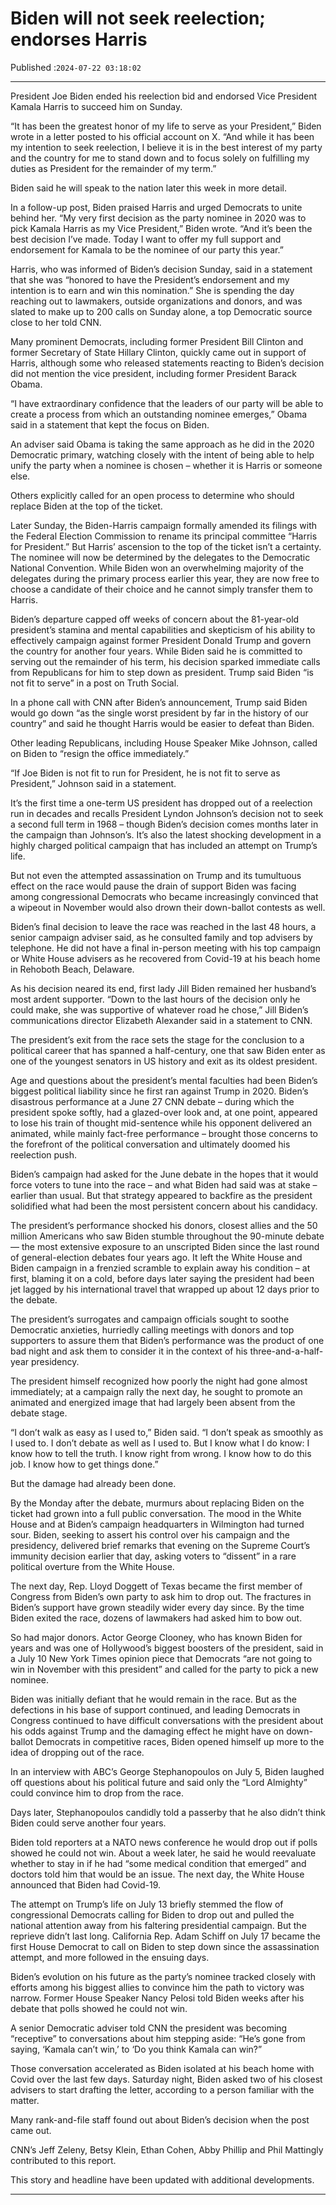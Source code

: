 # Biden will not seek reelection; endorses Harris

Published :`2024-07-22 03:18:02`

---

President Joe Biden ended his reelection bid and endorsed Vice President Kamala Harris to succeed him on Sunday.

“It has been the greatest honor of my life to serve as your President,” Biden wrote in a letter posted to his official account on X. “And while it has been my intention to seek reelection, I believe it is in the best interest of my party and the country for me to stand down and to focus solely on fulfilling my duties as President for the remainder of my term.”

Biden said he will speak to the nation later this week in more detail.

In a follow-up post, Biden praised Harris and urged Democrats to unite behind her. “My very first decision as the party nominee in 2020 was to pick Kamala Harris as my Vice President,” Biden wrote. “And it’s been the best decision I’ve made. Today I want to offer my full support and endorsement for Kamala to be the nominee of our party this year.”

Harris, who was informed of Biden’s decision Sunday, said in a statement that she was “honored to have the President’s endorsement and my intention is to earn and win this nomination.” She is spending the day reaching out to lawmakers, outside organizations and donors, and was slated to make up to 200 calls on Sunday alone, a top Democratic source close to her told CNN.

Many prominent Democrats, including former President Bill Clinton and former Secretary of State Hillary Clinton, quickly came out in support of Harris, although some who released statements reacting to Biden’s decision did not mention the vice president, including former President Barack Obama.

“I have extraordinary confidence that the leaders of our party will be able to create a process from which an outstanding nominee emerges,” Obama said in a statement that kept the focus on Biden.

An adviser said Obama is taking the same approach as he did in the 2020 Democratic primary, watching closely with the intent of being able to help unify the party when a nominee is chosen – whether it is Harris or someone else.

Others explicitly called for an open process to determine who should replace Biden at the top of the ticket.

Later Sunday, the Biden-Harris campaign formally amended its filings with the Federal Election Commission to rename its principal committee “Harris for President.” But Harris’ ascension to the top of the ticket isn’t a certainty. The nominee will now be determined by the delegates to the Democratic National Convention. While Biden won an overwhelming majority of the delegates during the primary process earlier this year, they are now free to choose a candidate of their choice and he cannot simply transfer them to Harris.

Biden’s departure capped off weeks of concern about the 81-year-old president’s stamina and mental capabilities and skepticism of his ability to effectively campaign against former President Donald Trump and govern the country for another four years. While Biden said he is committed to serving out the remainder of his term, his decision sparked immediate calls from Republicans for him to step down as president. Trump said Biden “is not fit to serve” in a post on Truth Social.

In a phone call with CNN after Biden’s announcement, Trump said Biden would go down “as the single worst president by far in the history of our country” and said he thought Harris would be easier to defeat than Biden.

Other leading Republicans, including House Speaker Mike Johnson, called on Biden to “resign the office immediately.”

“If Joe Biden is not fit to run for President, he is not fit to serve as President,” Johnson said in a statement.

It’s the first time a one-term US president has dropped out of a reelection run in decades and recalls President Lyndon Johnson’s decision not to seek a second full term in 1968 – though Biden’s decision comes months later in the campaign than Johnson’s. It’s also the latest shocking development in a highly charged political campaign that has included an attempt on Trump’s life.

But not even the attempted assassination on Trump and its tumultuous effect on the race would pause the drain of support Biden was facing among congressional Democrats who became increasingly convinced that a wipeout in November would also drown their down-ballot contests as well.

Biden’s final decision to leave the race was reached in the last 48 hours, a senior campaign adviser said, as he consulted family and top advisers by telephone. He did not have a final in-person meeting with his top campaign or White House advisers as he recovered from Covid-19 at his beach home in Rehoboth Beach, Delaware.

As his decision neared its end, first lady Jill Biden remained her husband’s most ardent supporter. “Down to the last hours of the decision only he could make, she was supportive of whatever road he chose,” Jill Biden’s communications director Elizabeth Alexander said in a statement to CNN.

The president’s exit from the race sets the stage for the conclusion to a political career that has spanned a half-century, one that saw Biden enter as one of the youngest senators in US history and exit as its oldest president.

Age and questions about the president’s mental faculties had been Biden’s biggest political liability since he first ran against Trump in 2020. Biden’s disastrous performance at a June 27 CNN debate – during which the president spoke softly, had a glazed-over look and, at one point, appeared to lose his train of thought mid-sentence while his opponent delivered an animated, while mainly fact-free performance – brought those concerns to the forefront of the political conversation and ultimately doomed his reelection push.

Biden’s campaign had asked for the June debate in the hopes that it would force voters to tune into the race – and what Biden had said was at stake – earlier than usual. But that strategy appeared to backfire as the president solidified what had been the most persistent concern about his candidacy.

The president’s performance shocked his donors, closest allies and the 50 million Americans who saw Biden stumble throughout the 90-minute debate — the most extensive exposure to an unscripted Biden since the last round of general-election debates four years ago. It left the White House and Biden campaign in a frenzied scramble to explain away his condition – at first, blaming it on a cold, before days later saying the president had been jet lagged by his international travel that wrapped up about 12 days prior to the debate.

The president’s surrogates and campaign officials sought to soothe Democratic anxieties, hurriedly calling meetings with donors and top supporters to assure them that Biden’s performance was the product of one bad night and ask them to consider it in the context of his three-and-a-half-year presidency.

The president himself recognized how poorly the night had gone almost immediately; at a campaign rally the next day, he sought to promote an animated and energized image that had largely been absent from the debate stage.

“I don’t walk as easy as I used to,” Biden said. “I don’t speak as smoothly as I used to. I don’t debate as well as I used to. But I know what I do know: I know how to tell the truth. I know right from wrong. I know how to do this job. I know how to get things done.”

But the damage had already been done.

By the Monday after the debate, murmurs about replacing Biden on the ticket had grown into a full public conversation. The mood in the White House and at Biden’s campaign headquarters in Wilmington had turned sour. Biden, seeking to assert his control over his campaign and the presidency, delivered brief remarks that evening on the Supreme Court’s immunity decision earlier that day, asking voters to “dissent” in a rare political overture from the White House.

The next day, Rep. Lloyd Doggett of Texas became the first member of Congress from Biden’s own party to ask him to drop out. The fractures in Biden’s support have grown steadily wider every day since. By the time Biden exited the race, dozens of lawmakers had asked him to bow out.

So had major donors. Actor George Clooney, who has known Biden for years and was one of Hollywood’s biggest boosters of the president, said in a July 10 New York Times opinion piece that Democrats “are not going to win in November with this president” and called for the party to pick a new nominee.

Biden was initially defiant that he would remain in the race. But as the defections in his base of support continued, and leading Democrats in Congress continued to have difficult conversations with the president about his odds against Trump and the damaging effect he might have on down-ballot Democrats in competitive races, Biden opened himself up more to the idea of dropping out of the race.

In an interview with ABC’s George Stephanopoulos on July 5, Biden laughed off questions about his political future and said only the “Lord Almighty” could convince him to drop from the race.

Days later, Stephanopoulos candidly told a passerby that he also didn’t think Biden could serve another four years.

Biden told reporters at a NATO news conference he would drop out if polls showed he could not win. About a week later, he said he would reevaluate whether to stay in if he had “some medical condition that emerged” and doctors told him that would be an issue. The next day, the White House announced that Biden had Covid-19.

The attempt on Trump’s life on July 13 briefly stemmed the flow of congressional Democrats calling for Biden to drop out and pulled the national attention away from his faltering presidential campaign. But the reprieve didn’t last long. California Rep. Adam Schiff on July 17 became the first House Democrat to call on Biden to step down since the assassination attempt, and more followed in the ensuing days.

Biden’s evolution on his future as the party’s nominee tracked closely with efforts among his biggest allies to convince him the path to victory was narrow. Former House Speaker Nancy Pelosi told Biden weeks after his debate that polls showed he could not win.

A senior Democratic adviser told CNN the president was becoming “receptive” to conversations about him stepping aside: “He’s gone from saying, ‘Kamala can’t win,’ to ‘Do you think Kamala can win?”

Those conversation accelerated as Biden isolated at his beach home with Covid over the last few days. Saturday night, Biden asked two of his closest advisers to start drafting the letter, according to a person familiar with the matter.

Many rank-and-file staff found out about Biden’s decision when the post came out.

CNN’s Jeff Zeleny, Betsy Klein, Ethan Cohen, Abby Phillip and Phil Mattingly contributed to this report.

This story and headline have been updated with additional developments.

---

